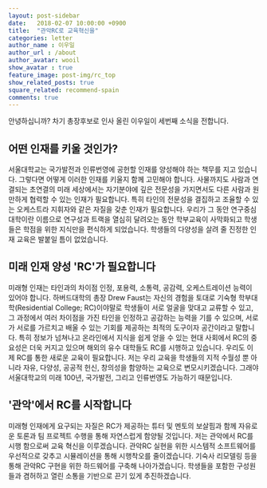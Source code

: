 ```yaml
---
layout: post-sidebar
date:   2018-02-07 10:00:00 +0900
title:  "관악RC로 교육혁신을"
categories: letter
author_name : 이우일
author_url : /about
author_avatar: wooil
show_avatar : true
feature_image: post-img/rc_top
show_related_posts: true
square_related: recommend-spain
comments: true
---
```


안녕하십니까? 차기 총장후보로 인사 올린 이우일이 세번째 소식을 전합니다.

## 어떤 인재를 키울 것인가? 

서울대학교는 국가발전과 인류번영에 공헌할 인재를 양성해야 하는 책무를 지고 있습니다. 그렇다면 어떻게 이러한 인재를 키울지 함께 고민해야 합니다. 사물까지도 사람과 연결되는 초연결의 미래 세상에서는 자기분야에 깊은 전문성을 가지면서도 다른 사람과 원만하게 협력할 수 있는 인재가 필요합니다. 특히 타인의 전문성을 결집하고 조율할 수 있는 오케스트라 지휘자와 같은 자질을 갖춘 인재가 필요합니다. 우리가 그 동안 연구중심대학이란 이름으로 연구성과 트랙을 열심히 달려오는 동안 학부교육이 사막화되고 학생들은 학점을 위한 지식만을 편식하게 되었습니다. 학생들의 다양성을 살려 줄 진정한 인재 교육은 발붙일 틈이 없었습니다.

## 미래 인재 양성 'RC'가 필요합니다 

미래형 인재는 타인과의 차이점 인정, 포용력, 소통력, 공감력, 오케스트레이션 능력이 있어야 합니다. 하버드대학의 총장 Drew Faust는 자신의 경험을 토대로 기숙형 학부대학(Residential College; RC)이야말로 학생들이 서로 얼굴을 맞대고 교류할 수 있고, 그 과정에서 여러 차이점을 가진 타인을 인정하고 공감하는 능력을 기를 수 있으며, 서로가 서로를 가르치고 배울 수 있는 기회를 제공하는 최적의 도구이자 공간이라고 말합니다. 특히 정보가 넘쳐나고 온라인에서 지식을 쉽게 얻을 수 있는 현대 사회에서  RC의 중요성은 더욱 커지고 있으며 해외의 유수 대학들도 RC를 시행하고 있습니다. 우리도 이제 RC를 통한 새로운 교육이 필요합니다. 저는 우리 교육을 학생들의 지적 수월성 뿐 아니라 자유, 다양성, 공공적 헌신, 창의성을 함양하는 교육으로 변모시키겠습니다. 그래야 서울대학교의 미래 100년, 국가발전, 그리고 인류번영도 가능하기 때문입니다.

## '관악'에서 RC를 시작합니다 

미래형 인재에게 요구되는 자질은 RC가 제공하는 튜터 및 멘토의 보살핌과 함께 자유로운 토론과 팀 프로젝트 수행을 통해 자연스럽게 함양될 것입니다. 저는 관악에서 RC를 시행 함으로써 교육 혁신을 이루겠습니다. 관악RC 실현을 위한 시스템적 소프트웨어를 우선적으로 갖추고 시뮬레이션을 통해 시행착오를 줄이겠습니다. 기숙사 리모델링 등을 통해 관악RC 구현을 위한 하드웨어를 구축해 나아가겠습니다. 학생들을 포함한 구성원들과 겸허하고 열린 소통을 기반으로 끈기 있게 추진하겠습니다.

